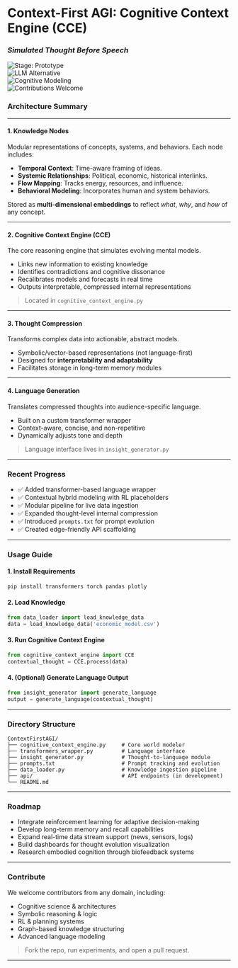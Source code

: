#  Context-First AGI: Cognitive Context Engine (CCE)  
### _Simulated Thought Before Speech_

![Stage: Prototype](https://img.shields.io/badge/stage-prototype-blue)  
![LLM Alternative](https://img.shields.io/badge/paradigm-language--first%20%E2%9A%99%EF%B8%8F%20thought--first-purple)  
![Cognitive Modeling](https://img.shields.io/badge/focus-cognitive--context--modeling-teal)  
![Contributions Welcome](https://img.shields.io/badge/contributions-welcome-brightgreen)


### Architecture Summary

---

#### **1. Knowledge Nodes**

Modular representations of concepts, systems, and behaviors. Each node includes:

- **Temporal Context**: Time-aware framing of ideas.  
- **Systemic Relationships**: Political, economic, historical interlinks.  
- **Flow Mapping**: Tracks energy, resources, and influence.  
- **Behavioral Modeling**: Incorporates human and system behaviors.

Stored as **multi-dimensional embeddings** to reflect *what*, *why*, and *how* of any concept.

---

#### **2. Cognitive Context Engine (CCE)**

The core reasoning engine that simulates evolving mental models.

- Links new information to existing knowledge  
- Identifies contradictions and cognitive dissonance  
- Recalibrates models and forecasts in real time  
- Outputs interpretable, compressed internal representations

> Located in `cognitive_context_engine.py`

---

#### **3. Thought Compression**

Transforms complex data into actionable, abstract models.

- Symbolic/vector-based representations (not language-first)  
- Designed for **interpretability and adaptability**  
- Facilitates storage in long-term memory modules

---

#### **4. Language Generation**

Translates compressed thoughts into audience-specific language.

- Built on a custom transformer wrapper  
- Context-aware, concise, and non-repetitive  
- Dynamically adjusts tone and depth

> Language interface lives in `insight_generator.py`

---

### Recent Progress

- ✅ Added transformer-based language wrapper  
- ✅ Contextual hybrid modeling with RL placeholders  
- ✅ Modular pipeline for live data ingestion  
- ✅ Expanded thought-level internal compression  
- ✅ Introduced `prompts.txt` for prompt evolution  
- ✅ Created edge-friendly API scaffolding  

---

### Usage Guide

#### 1. Install Requirements
```bash
pip install transformers torch pandas plotly
```

#### 2. Load Knowledge
```python
from data_loader import load_knowledge_data  
data = load_knowledge_data('economic_model.csv')
```

#### 3. Run Cognitive Context Engine
```python
from cognitive_context_engine import CCE  
contextual_thought = CCE.process(data)
```

#### 4. (Optional) Generate Language Output
```python
from insight_generator import generate_language  
output = generate_language(contextual_thought)
```

---

### Directory Structure

```
ContextFirstAGI/
├── cognitive_context_engine.py     # Core world modeler
├── transformers_wrapper.py         # Language interface
├── insight_generator.py            # Thought-to-language module
├── prompts.txt                     # Prompt tracking and evolution
├── data_loader.py                  # Knowledge ingestion pipeline
├── api/                            # API endpoints (in development)
└── README.md
```

---

### Roadmap

- Integrate reinforcement learning for adaptive decision-making  
- Develop long-term memory and recall capabilities  
- Expand real-time data stream support (news, sensors, logs)  
- Build dashboards for thought evolution visualization  
- Research embodied cognition through biofeedback systems  

---

### Contribute

We welcome contributors from any domain, including:

- Cognitive science & architectures  
- Symbolic reasoning & logic  
- RL & planning systems  
- Graph-based knowledge structuring  
- Advanced language modeling

> Fork the repo, run experiments, and open a pull request.

---


